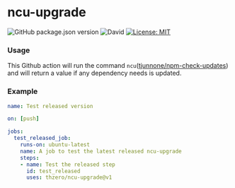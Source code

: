 # ncu-upgrade

![GitHub package.json version](https://img.shields.io/github/package-json/v/thzero/ncu-upgrade)
![David](https://img.shields.io/david/thzero/ncu-upgrade)
[![License: MIT](https://img.shields.io/badge/License-MIT-yellow.svg)](https://opensource.org/licenses/MIT)

### Usage

This Github action will run the command `ncu`([tjunnone/npm-check-updates](https://github.com/tjunnone/npm-check-updates)) and will return a value if any dependency needs is updated.

### Example

``` yml
name: Test released version

on: [push]

jobs:
  test_released_job:
    runs-on: ubuntu-latest
    name: A job to test the latest released ncu-upgrade
    steps:
    - name: Test the released step
      id: test_released
      uses: thzero/ncu-upgrade@v1

```
